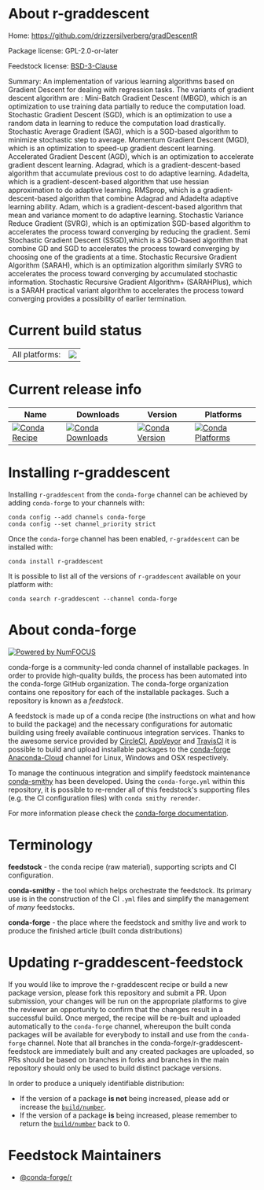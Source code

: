 About r-graddescent
===================

Home: https://github.com/drizzersilverberg/gradDescentR

Package license: GPL-2.0-or-later

Feedstock license: [BSD-3-Clause](https://github.com/conda-forge/r-graddescent-feedstock/blob/master/LICENSE.txt)

Summary: An implementation of various learning algorithms based on Gradient Descent for dealing with regression tasks. The variants of gradient descent algorithm are : Mini-Batch Gradient Descent (MBGD), which is an optimization to use training data partially to reduce the computation load. Stochastic Gradient Descent (SGD), which is an optimization to use a random data in learning to reduce the computation load drastically. Stochastic Average Gradient (SAG), which is a SGD-based algorithm to minimize stochastic step to average. Momentum Gradient Descent (MGD), which is an optimization to speed-up gradient descent learning. Accelerated Gradient Descent (AGD), which is an optimization to accelerate gradient descent learning. Adagrad, which is a gradient-descent-based algorithm that accumulate previous cost to do adaptive learning. Adadelta, which is a gradient-descent-based algorithm that use hessian approximation to do adaptive learning. RMSprop, which is a gradient-descent-based algorithm that combine Adagrad and Adadelta adaptive learning ability. Adam, which is a gradient-descent-based algorithm that mean and variance moment to do adaptive learning. Stochastic Variance Reduce Gradient (SVRG), which is an optimization SGD-based algorithm to accelerates the process toward converging by reducing the gradient. Semi Stochastic Gradient Descent (SSGD),which is a SGD-based algorithm that combine GD and SGD to accelerates the process toward converging by choosing one of the gradients at a time. Stochastic Recursive Gradient Algorithm (SARAH), which is an optimization algorithm similarly SVRG to accelerates the process toward converging by accumulated stochastic information. Stochastic Recursive Gradient Algorithm+ (SARAHPlus), which is a SARAH practical variant algorithm to accelerates the process toward converging provides a possibility of earlier termination.

Current build status
====================


<table><tr><td>All platforms:</td>
    <td>
      <a href="https://dev.azure.com/conda-forge/feedstock-builds/_build/latest?definitionId=14434&branchName=master">
        <img src="https://dev.azure.com/conda-forge/feedstock-builds/_apis/build/status/r-graddescent-feedstock?branchName=master">
      </a>
    </td>
  </tr>
</table>

Current release info
====================

| Name | Downloads | Version | Platforms |
| --- | --- | --- | --- |
| [![Conda Recipe](https://img.shields.io/badge/recipe-r--graddescent-green.svg)](https://anaconda.org/conda-forge/r-graddescent) | [![Conda Downloads](https://img.shields.io/conda/dn/conda-forge/r-graddescent.svg)](https://anaconda.org/conda-forge/r-graddescent) | [![Conda Version](https://img.shields.io/conda/vn/conda-forge/r-graddescent.svg)](https://anaconda.org/conda-forge/r-graddescent) | [![Conda Platforms](https://img.shields.io/conda/pn/conda-forge/r-graddescent.svg)](https://anaconda.org/conda-forge/r-graddescent) |

Installing r-graddescent
========================

Installing `r-graddescent` from the `conda-forge` channel can be achieved by adding `conda-forge` to your channels with:

```
conda config --add channels conda-forge
conda config --set channel_priority strict
```

Once the `conda-forge` channel has been enabled, `r-graddescent` can be installed with:

```
conda install r-graddescent
```

It is possible to list all of the versions of `r-graddescent` available on your platform with:

```
conda search r-graddescent --channel conda-forge
```


About conda-forge
=================

[![Powered by
NumFOCUS](https://img.shields.io/badge/powered%20by-NumFOCUS-orange.svg?style=flat&colorA=E1523D&colorB=007D8A)](https://numfocus.org)

conda-forge is a community-led conda channel of installable packages.
In order to provide high-quality builds, the process has been automated into the
conda-forge GitHub organization. The conda-forge organization contains one repository
for each of the installable packages. Such a repository is known as a *feedstock*.

A feedstock is made up of a conda recipe (the instructions on what and how to build
the package) and the necessary configurations for automatic building using freely
available continuous integration services. Thanks to the awesome service provided by
[CircleCI](https://circleci.com/), [AppVeyor](https://www.appveyor.com/)
and [TravisCI](https://travis-ci.com/) it is possible to build and upload installable
packages to the [conda-forge](https://anaconda.org/conda-forge)
[Anaconda-Cloud](https://anaconda.org/) channel for Linux, Windows and OSX respectively.

To manage the continuous integration and simplify feedstock maintenance
[conda-smithy](https://github.com/conda-forge/conda-smithy) has been developed.
Using the ``conda-forge.yml`` within this repository, it is possible to re-render all of
this feedstock's supporting files (e.g. the CI configuration files) with ``conda smithy rerender``.

For more information please check the [conda-forge documentation](https://conda-forge.org/docs/).

Terminology
===========

**feedstock** - the conda recipe (raw material), supporting scripts and CI configuration.

**conda-smithy** - the tool which helps orchestrate the feedstock.
                   Its primary use is in the construction of the CI ``.yml`` files
                   and simplify the management of *many* feedstocks.

**conda-forge** - the place where the feedstock and smithy live and work to
                  produce the finished article (built conda distributions)


Updating r-graddescent-feedstock
================================

If you would like to improve the r-graddescent recipe or build a new
package version, please fork this repository and submit a PR. Upon submission,
your changes will be run on the appropriate platforms to give the reviewer an
opportunity to confirm that the changes result in a successful build. Once
merged, the recipe will be re-built and uploaded automatically to the
`conda-forge` channel, whereupon the built conda packages will be available for
everybody to install and use from the `conda-forge` channel.
Note that all branches in the conda-forge/r-graddescent-feedstock are
immediately built and any created packages are uploaded, so PRs should be based
on branches in forks and branches in the main repository should only be used to
build distinct package versions.

In order to produce a uniquely identifiable distribution:
 * If the version of a package **is not** being increased, please add or increase
   the [``build/number``](https://docs.conda.io/projects/conda-build/en/latest/resources/define-metadata.html#build-number-and-string).
 * If the version of a package **is** being increased, please remember to return
   the [``build/number``](https://docs.conda.io/projects/conda-build/en/latest/resources/define-metadata.html#build-number-and-string)
   back to 0.

Feedstock Maintainers
=====================

* [@conda-forge/r](https://github.com/conda-forge/r/)

